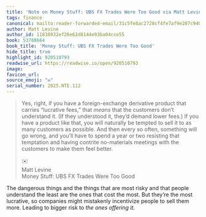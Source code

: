 ```yaml
---
title: 'Note on Money Stuff: UBS FX Trades Were Too Good via Matt Levine'
tags: finance
canonical: mailto:reader-forwarded-email/31c5fe8ac2728cf4fe7af9e207c94006
author: Matt Levine
author_id: 11838932ef26e62d8144e93ba04cce55
book: 53788664
book_title: 'Money Stuff: UBS FX Trades Were Too Good'
hide_title: true
highlight_id: 920510793
readwise_url: https://readwise.io/open/920510793
image:
favicon_url:
source_emoji: "✉️"
serial_number: 2025.NTE.112
---
```

> Yes, right, if you have a foreign-exchange derivative product that carries “lucrative fees,” that *means* that the customers don’t understand it. (If they understood it, they’d demand lower fees.) If you have a product like that, you will naturally be tempted to sell it to as many customers as possible. And then every so often, something will go wrong, and you’ll have to spend a year or two resisting that temptation and having contrite no-materials meetings with the customers to make them feel better.
> <div class="quoteback-footer"><div class="quoteback-avatar"><span class="mini-emoji"> ✉️</span></div><div class="quoteback-metadata"><div class="metadata-inner"><span style="display:none">FROM:</span><div aria-label="Matt Levine" class="quoteback-author"> Matt Levine</div><div aria-label="Money Stuff: UBS FX Trades Were Too Good" class="quoteback-title"> Money Stuff: UBS FX Trades Were Too Good</div></div></div></div>

The dangerous things and the things that are most risky and that people understand the least are the ones that cost the most. But they’re the most lucrative, so companies might mistakenly incentivize people to sell them more. Leading to bigger risk to _the ones offering it_.